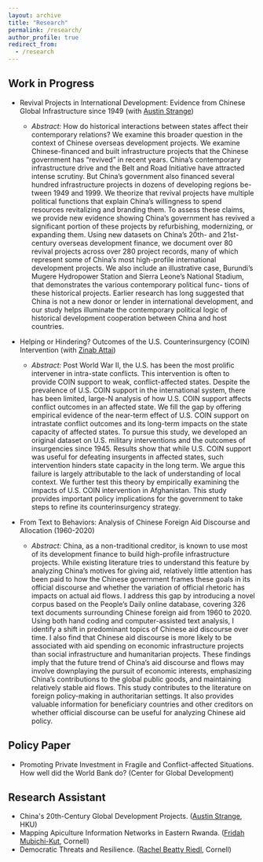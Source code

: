 ```yaml
---
layout: archive
title: "Research"
permalink: /research/
author_profile: true
redirect_from:
  - /research
---
```


## Work in Progress
* Revival Projects in International Development: Evidence from Chinese Global Infrastructure since 1949 (with [Austin Strange](https://www.austinstrange.org/))
    * <span style="font-size: 14px;">*Abstract:* How do historical interactions between states affect their contemporary relations? We
examine this broader question in the context of Chinese overseas development projects.
We examine Chinese-financed and built infrastructure projects that the Chinese government has “revived” in recent years. China’s contemporary infrastructure drive and the Belt and Road Initiative have attracted intense scrutiny. But China’s government
also financed several hundred infrastructure projects in dozens of developing regions be-
tween 1949 and 1999. We theorize that revival projects have multiple political functions
that explain China’s willingness to spend resources revitalizing and branding them. To
assess these claims, we provide new evidence showing China’s government has revived
a significant portion of these projects by refurbishing, modernizing, or expanding them.
Using new datasets on China’s 20th- and 21st-century overseas development finance,
we document over 80 revival projects across over 280 project records, many of which
represent some of China’s most high-profile international development projects. We
also include an illustrative case, Burundi’s Mugere Hydropower Station and Sierra
Leone’s National Stadium, that demonstrates the various contemporary political func-
tions of these historical projects. Earlier research has long suggested that China is not
a new donor or lender in international development, and our study helps illuminate
the contemporary political logic of historical development cooperation between China
and host countries. 

* Helping or Hindering? Outcomes of the U.S. Counterinsurgency (COIN) Intervention (with [Zinab Attai](https://government.cornell.edu/zinab-attai))
    * <span style="font-size: 14px;">*Abstract:* Post World War II, the U.S. has been the most prolific intervener in intra-state conflicts.
This intervention is often to provide COIN support to weak, conflict-affected states.
Despite the prevalence of U.S. COIN support in the international system, there has
been limited, large-N analysis of how U.S. COIN support affects conflict outcomes in
an affected state. We fill the gap by offering empirical evidence of the near-term effect
of U.S. COIN support on intrastate conflict outcomes and its long-term impacts on the
state capacity of affected states. To pursue this study, we developed an original dataset
on U.S. military interventions and the outcomes of insurgencies since 1945. Results
show that while U.S. COIN support was useful for defeating insurgents in affected
states, such intervention hinders state capacity in the long term. We argue this failure
is largely attributable to the lack of understanding of local context. We further test this
theory by empirically examining the impacts of U.S. COIN intervention in Afghanistan.
This study provides important policy implications for the government to take steps to
refine its counterinsurgency strategy.

* From Text to Behaviors: Analysis of Chinese Foreign Aid Discourse and Allocation (1960-2020)  
    * <span style="font-size: 14px;">*Abstract:* China, as a non-traditional creditor, is known to use most of its development finance to
build high-profile infrastructure projects. While existing literature tries to understand
this feature by analyzing China’s motives for giving aid, relatively little attention has
been paid to how the Chinese government frames these goals in its official discourse and
whether the variation of official rhetoric has impacts on actual aid flows. I address this
gap by introducing a novel corpus based on the People’s Daily online database, covering
326 text documents surrounding Chinese foreign aid from 1960 to 2020. Using both
hand coding and computer-assisted text analysis, I identify a shift in predominant
topics of Chinese aid discourse over time. I also find that Chinese aid discourse is
more likely to be associated with aid spending on economic infrastructure projects
than social infrastructure and humanitarian projects. These findings imply that the
future trend of China’s aid discourse and flows may involve downplaying the pursuit
of economic interests, emphasizing China’s contributions to the global public goods,
and maintaining relatively stable aid flows. This study contributes to the literature on
foreign policy-making in authoritarian settings. It also provides valuable information
for beneficiary countries and other creditors on whether official discourse can be useful
for analyzing Chinese aid policy.


## Policy Paper
* Promoting Private Investment in Fragile and Conflict-affected Situations. How well did the World Bank do? (Center for Global Development)

## Research Assistant
* China's 20th-Century Global Development Projects. ([Austin Strange](https://www.austinstrange.org/), HKU)
* Mapping Apiculture Information Networks in Eastern Rwanda. ([Fridah Mubichi-Kut](https://business.cornell.edu/faculty-research/faculty/mfm96/), Cornell)
* Democratic Threats and Resilience. ([Rachel Beatty Riedl](https://government.cornell.edu/rachel-beatty-riedl), Cornell)
  
